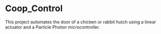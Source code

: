 # Coop_Control

This project automates the door of a chicken or rabbit hutch using a linear actuator and a Particle Photon microcontroller.
